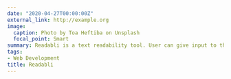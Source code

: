 ```yaml
---
date: "2020-04-27T00:00:00Z"
external_link: http://example.org
image:
  caption: Photo by Toa Heftiba on Unsplash
  focal_point: Smart
summary: Readabli is a text readability tool. User can give input to the application and it provides readability score, grade and age required to understand the given text. It also gives detail about the number of characters, words, sentences etc. User can Directly enter the text or upload a text file to check readability score.
tags:
- Web Development
title: Readabli
---
```


